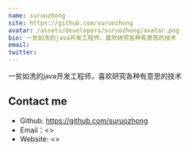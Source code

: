 ```yaml
---
name: suruozhong
site: https://github.com/suruozhong
avatar: /assets/developers/suruozhong/avatar.png
bio: 一贫如洗的java开发工程师，喜欢研究各种有意思的技术
email: 
twitter: 
---
```


一贫如洗的java开发工程师，喜欢研究各种有意思的技术

## Contact me

- Github: <https://github.com/suruozhong>
- Email：<>
- Website: <>
  
